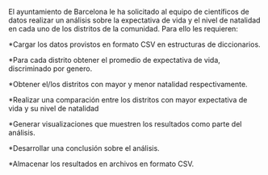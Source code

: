 El ayuntamiento de Barcelona le ha solicitado al equipo de científicos de datos realizar un análisis sobre la expectativa de vida y el nivel de natalidad en cada uno de los distritos de la comunidad. Para ello les requieren:


*Cargar los datos provistos en formato CSV en estructuras de diccionarios.

*Para cada distrito obtener el promedio de expectativa de vida, discriminado por genero.

*Obtener el/los distritos con mayor y menor natalidad respectivamente.

*Realizar una comparación entre los distritos con mayor expectativa de vida y su nivel de natalidad

*Generar visualizaciones que muestren los resultados como parte del análisis.

*Desarrollar una conclusión sobre el análisis.

*Almacenar los resultados en archivos en formato CSV.
